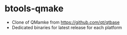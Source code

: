 # btools-qmake

- Clone of QMamke from https://github.com/qt/qtbase
- Dedicated binaries for latest release for each platform
